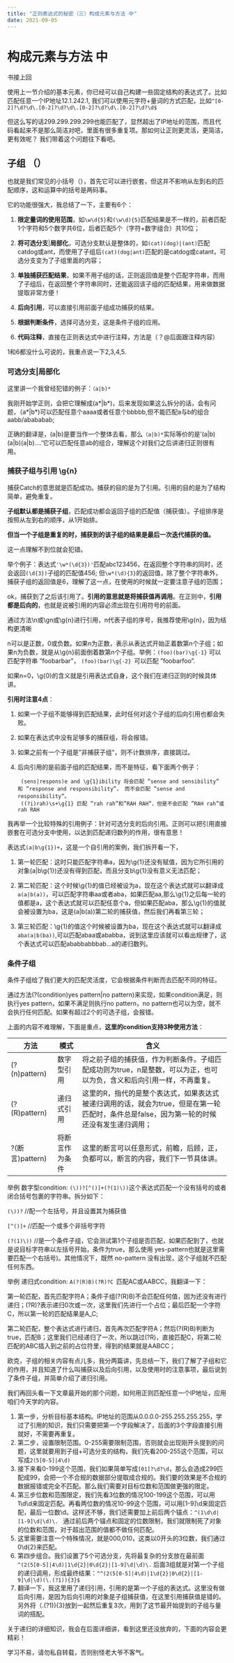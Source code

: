 ```yaml
---
title: "正则表达式的秘密（三）构成元素与方法 中"
date: 2021-09-05
---
```



# 构成元素与方法 中
书接上回

使用上一节介绍的基本元素，你已经可以自己构建一些固定结构的表达式了。比如匹配任意一个IP地址12.1.242.1, 我们可以使用元字符+量词的方式匹配，比如`^[0-2]?\d?\d\.[0-2]?\d?\d\.[0-2]?\d?\d\.[0-2]?\d?\d$`

但这么写的话299.299.299.299也能匹配了，显然超出了IP地址的范围，而且代码看起来不是那么简洁对吧，里面有很多重复项。那如何让正则更灵活，更简洁，更有效呢？  我们带着这个问题往下看吧。


## 子组  （）
也就是我们常见的小括号（），首先它可以进行嵌套，但这并不影响从左到右的匹配顺序，这和运算中的括号是两码事。

它的功能很强大，我总结了一下，主要有6个：
1. **限定量词的使用范围**，如`\w\d{5}`和`(\w\d){5}`匹配结果是不一样的，前者匹配1个字符和5个数字共6位，后者匹配5个（字符+数字组合）共10位；

1. **将可选分支**|**局部化**，可选分支默认是整体的，如`(cat)(dog)|(ant)`匹配catdog或ant，而使用了子组后`(cat)(dog|ant)`匹配的是catdog或catant，可选分支变为了子组里面的内容；

1. **单独捕获匹配结果**，如果不用子组的话，正则返回值是整个匹配字符串，而用了子组后，在返回整个字符串同时，还能返回该子组的匹配结果，用来做数据提取非常方便！

1. **后向引用**，可以直接引用前面子组成功捕获的结果。
1. **根据判断条件**，选择可选分支，这是条件子组的应用。
1. **代码注释**，直接在正则表达式中进行注释，方法是（？@后面跟注释内容）

1和6都没什么可说的，我重点说一下2,3,4,5.

### 可选分支|局部化
这里讲一个我曾经犯错的例子：`（a|b)*`

我刚开始学正则，会把它理解成(a*|b*)，后来发现如果这么拆分的话，会有问题，（a*|b*)可以匹配任意个aaaa或者任意个bbbbb,但不能匹配a与b的组合aabb/abababab;

正确的翻译是，(a|b)是要当作一个整体去看，那么`（a|b)*`实际等价的是’(a|b)(a|b)(a|b)....'它可以匹配任意ab的组合，理解这个对我们之后讲递归正则很有用。

### 捕获子组与引用 \g{n}
捕获Catch的意思就是匹配成功。捕获的目的是为了引用。引用的目的是为了结构简单，避免重复。

**子组默认都是捕获子组**，匹配成功都会返回子组的匹配值（捕获值）。子组排序是按照从左到右的顺序，从1开始排。

**但当一个子组是重复的时，捕获到的该子组的结果是最后一次迭代捕获的值。**

这一点理解不到位就会犯错。

举个例子：表达式`'\w*(\d{3})'`匹配abc123456，在返回整个字符串的同时，还会返回`(\d{3})`子组的匹配值456; 但`\w*(\d){3}`的返回值，除了整个字符串外，捕获子组的返回值是6，理解了这一点，在使用的时候就一定要注意子组的范围；

ok，捕获到了之后该引用了。**引用的意思就是将捕获值再调用**。在正则中，**引用都是后向的**，也就是说被引用的内容必须出现在引用符号的前面。

通过方法\n或\gn或\g{n}进行引用，n代表子组的序号，我推荐使用\g{n}，因为结构更清晰

n可以是正数，0或负数。如果n为正数，表示从表达式开始正着数第n个子组；如果n为负数，就是从\g{n}前面倒着数第n个子组。举例：`(foo)(bar)\g{-1}` 可以匹配字符串 ”foobarbar”， `(foo)(bar)\g{-2} `可以匹配 ”foobarfoo”. 

如果n=0，\g{0}的含义就是引用表达式自身，这个我们在递归正则的时候具体讲。

**引用时注意4点**：

1. 如果一个子组不能够得到匹配结果，此时任何对这个子组的后向引用也都会失败。
2. 如果在表达式中没有足够多的捕获组，将会报错。
3. 如果之前有一个子组是”非捕获子组“，则不计数排序，直接跳过。
4. 后向引用的是前面子组的匹配结果，而不是特征，看下面两个例子：

        (sens|respons)e and \g{1}ibility 将会匹配 ”sense and sensibility” 和 ”response and responsibility”， 而不会匹配 ”sense and responsibility”。
        ((?i)rah)\s+\g{1} 匹配 ”rah rah”和”RAH RAH”，但是不会匹配 ”RAH rah”或rah RAH
我再举一个比较特殊的引用例子：针对可选分支的后向引用。正则可以把引用直接嵌套在可选分支中使用，以达到匹配递归数列的作用，很有意思！

表达式`(a|b\g{1})+`，这是一个自引用的案例，我们拆开看一下，

1. 第一轮匹配：这时只能匹配字符串a，因为\g{1}还没有赋值，因为它所引用的对象(a|b\g{1})还没有得到匹配，而且分支b\g{1}没有意义无法匹配；

2. 第二轮匹配：这个时候\g{1}的值已经被设为a，现在这个表达式就可以翻译成`a(a|b(a))`，可以匹配字符串aa或者aba，如果匹配aa,那么\g{1}之后每一轮的值都是a，这个表达式就可以匹配任意个a，但如果匹配aba，那么\g{1}的值就会被设置为ba，这是(a|b(a))第二轮的捕获值，然后我们再看第三轮；

3. 第三轮匹配：\g{1}的值这个时候被设置为ba，现在这个表达式就可以翻译成`aba(a|b(ba))`,可以匹配abaa或ababba，说到这里应该就可以看出规律了，这个表达式可以匹配ababbabbbab...a的递归数列。

### 条件子组
条件子组给了我们更大的匹配灵活度，它会根据条件判断而去匹配不同的特征。

通过方法(?(condition)yes pattern|no pattern)来实现，如果condition满足，则执行yes pattern，如果不满足则执行no pattern，no pattern也可以为空，就不会执行任何匹配。如果有超过2个的可选子组，会报错。

上面的内容不难理解，下面是重点，**这里的condition支持3种使用方法**：


| 方法 |模式|含义 |
| --- | --- |---|
| (?(n)pattern) | 数字型引用|将之前子组的捕获值，作为判断条件。子组匹配成功则为true，n是整数，可以为正，也可以为负，含义和后向引用一样，不再重复。 |
|(?(R)pattern)| 递归式引用|这里的R，指代的是整个表达式，如果表达式被递归调用的话，就会为true，但是在第一轮匹配时，条件总是false，因为第一轮的时候还没有发生递归调用；
|?(断言)pattern)|将断言作为条件|这里的断言可以任意形式，前瞻，后顾，正，负都可以，断言的内容，我们下一节具体讲。

举例 数字型condition: `(\))?[^()]+(?(1)\))`这个表达式匹配一个没有括号的或者闭合括号包裹的字符串。拆分如下：

`(\))?`    //配一个左括号，并且设置其为捕获值

`[^()]+`   //匹配一个或多个非括号字符

`(?(1)\))` //是一个条件子组，它会测试第1个子组是否匹配，如果匹配到了，也就是说目标字符串以左括号开始，条件为true，那么使用 yes-pattern也就是这里需要匹配一个右括号)。其他情况下，既然 no-pattern 没有出现，这个子组就不匹配任何东西。

举例 递归式condition: `A(?(R)B)(?R)?C `匹配AC或AABCC，我翻译一下：

第一轮匹配，首先匹配字符A；条件子组(?(R)B)不会匹配任何值，因为还没有进行递归；(?R)?表示递归0次或一次，这里我们先进行一个占位；最后匹配一个字符C，所以第一轮的匹配结果是A_C;

第二轮匹配，整个表达式进行递归，首先再次匹配字符A；然后(?(R)B)判断为true，匹配B；这里我们已经递归了一次，所以跳过(?R)，直接匹配C，将第二轮匹配的ABC插入到之前的占位符里，得到的结果就是AABCC；

欧克，子组的相关内容有点儿多，我分两篇讲，先总结一下，我们了解了子组和它的作用，并且知道了什么叫捕获以及后向引用，以及使用时的注意事项，最后说到了条件子组，并简单介绍了递归引用。

我们再回头看一下文章最开始的那个问题，如何用正则匹配任意一个IP地址，应用咱们今天学的内容。

1. 第一步，分析目标基本结构。IP地址的范围从0.0.0.0-255.255.255.255，学过了引用的知识，我们只需要把第一个字段解决了，后面的3个字段直接引用就好，不需要再重复。
1. 第二步，设置限制范围。0-255需要限制范围，否则就会出现刚开头提到的问题，这里就要用到子组+可选分支的结构，我们先看200-255这个范围，可以写成`2(5[0-5]|4\d)`
1. 接下来看0-199这个范围，我们如果简单写成`[01]?\d?\d`，那么会造成299匹配成99，会把一个不合规的数据部分提取成合规的。我们要的效果是不合规的数据报错或完全不匹配。那么我们需要对目标位数和范围做更强的限定。
1. 第三步位数和范围限定，我们先看3位数的情况100-199这个范围，可以用1\d\d来固定匹配。再看两位数的情况10-99这个范围，可以用[1-9]\d来固定匹配，最后一位数\d。这样还不够，我们还需要加上前后两个锚点：`^(1\d\d|[1-9]\d|\d)\. ` 通过前后两个锚点和固定的位数限制，我们就限制死了对象的位数和范围，对于超出范围的值都不做任何匹配。
1. 这里需要注意一个特殊情况，就是000,010，这类以0开头的3位数，我们通过0\d{2}来匹配。
1. 第四步组合。我们设置了5个可选分支，先将最复杂的分支放在最前面`^(2(5[0-5]|4\d)|1\d{2}|0\d{2}|[1-9]\d|\d)\.` 后面3组就是对第一个子组的递归调用，形成最终结果：`^^(2(5[0-5]|4\d)|1\d{2}|0\d{2}|[1-9]\d|\d)(\.(?1)){3}$`
1. 翻译一下，我这里用了递归引用，引用的是第一个子组的表达式。这里没有做后向引用，是因为后向引用的对象是子组捕获值，在这里引用捕获值是错的。另外将（\.(?1)){3}放到一起然后重复3次，用到了这节最开始提到的子组与量词的搭配。

关于递归的详细知识，我会在后面详细讲，看到这里还没放弃的，下面的内容会更精彩！


学习不易，请勿私自转载，否则别怪老大爷不客气。
